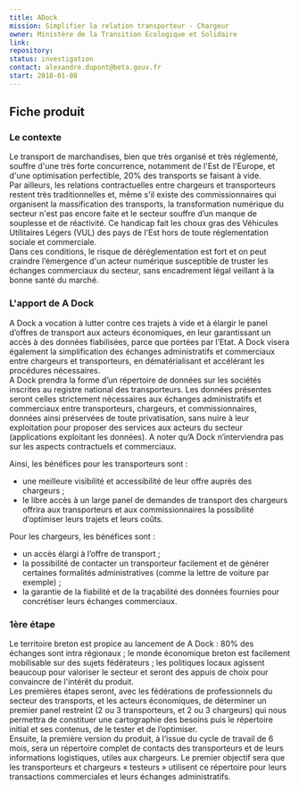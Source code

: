 ```yaml
---
title: ADock
mission: Simplifier la relation transporteur - Chargeur 
owner: Ministère de la Transition Ecologique et Solidaire
link: 
repository:
status: investigation 
contact: alexandre.dupont@beta.gouv.fr
start: 2018-01-08
---
```


## Fiche produit

### Le contexte

Le transport de marchandises, bien que très organisé et très réglementé, souffre d'une très forte concurrence, notamment de l'Est de l'Europe, et d'une optimisation perfectible, 20% des transports se faisant à vide.  
Par ailleurs, les relations contractuelles entre chargeurs et transporteurs restent très traditionnelles et, même s'il existe des commissionnaires qui organisent la massification des transports, la transformation numérique du secteur n'est pas encore faite et le secteur souffre d’un manque de souplesse et de réactivité. Ce handicap fait les choux gras des Véhicules Utilitaires Légers (VUL) des pays de l'Est hors de toute réglementation sociale et commerciale.  
Dans ces conditions, le risque de déréglementation est fort et on peut craindre l’émergence d'un acteur numérique susceptible de truster les échanges commerciaux du secteur, sans encadrement légal veillant à la bonne santé du marché.

### L'apport de A Dock

A Dock a vocation à lutter contre ces trajets à vide et à élargir le panel d’offres de transport aux acteurs économiques, en leur garantissant un accès à des données fiabilisées, parce que portées par l’Etat. A Dock visera également la simplification des échanges administratifs et commerciaux entre chargeurs et transporteurs, en dématérialisant et accélérant les procédures nécessaires.  
A Dock prendra la forme d’un répertoire de données sur les sociétés inscrites au registre national des transporteurs. Les données présentes seront celles strictement nécessaires aux échanges administratifs et commerciaux entre transporteurs, chargeurs, et commissionnaires, données ainsi préservées de toute privatisation, sans nuire à leur exploitation pour proposer des services aux acteurs du secteur (applications exploitant les données). A noter qu’A Dock n‘interviendra pas sur les aspects contractuels et commerciaux.   

Ainsi, les bénéfices pour les transporteurs sont :  
* une meilleure visibilité et accessibilité de leur offre auprès des chargeurs ;
* le libre accès à un large panel de demandes de transport des chargeurs offrira aux transporteurs et aux commissionnaires la possibilité d’optimiser leurs trajets et leurs coûts.  

Pour les chargeurs, les bénéfices sont  :
* un accès élargi à l’offre de transport ;
* la possibilité de contacter un transporteur facilement et de générer certaines formalités administratives (comme la lettre de voiture par exemple) ;
* la garantie de la fiabilité et de la traçabilité des données fournies pour concrétiser leurs échanges commerciaux.

### 1ère étape

Le territoire breton est propice au lancement de A Dock : 80% des échanges sont intra régionaux ; le monde économique breton est facilement mobilisable sur des sujets fédérateurs ; les politiques locaux agissent beaucoup pour valoriser le secteur et seront des appuis de choix pour convaincre de l'intérêt du produit.  
Les premières étapes seront, avec les fédérations de professionnels du secteur des transports, et les acteurs économiques, de déterminer un premier panel restreint (2 ou 3 transporteurs, et 2 ou 3 chargeurs) qui nous permettra de constituer une cartographie des besoins puis le répertoire initial et ses contenus, de le tester et de l’optimiser.   
Ensuite, la première version du produit, à l’issue du cycle de travail de 6 mois, sera un répertoire complet de contacts des transporteurs et de leurs informations logistiques, utiles aux chargeurs. Le premier objectif sera que les transporteurs et chargeurs « testeurs » utilisent ce répertoire pour leurs transactions commerciales et leurs échanges administratifs.

